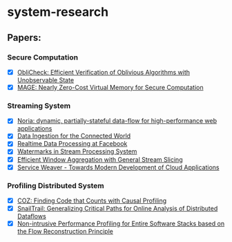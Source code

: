 # system-research

## Papers:

### Secure Computation
- [x] [ObliCheck: Efficient Verification of Oblivious Algorithms with Unobservable State](/papers/ObliCheck.md)
- [x] [MAGE: Nearly Zero-Cost Virtual Memory for Secure Computation](/papers/MAGE.md)

### Streaming System
- [x] [Noria: dynamic, partially-stateful data-flow for high-performance web applications](/papers/Noria.md)
- [x] [Data Ingestion for the Connected World](/papers/data-ingestion-for-the-connected-world.md)
- [x] [Realtime Data Processing at Facebook](/papers/Realtime-Data-Processing-at-Facebook.md)
- [x] [Watermarks in Stream Processing System](/papers/watermarks-in-stream-processing-system.md)
- [x] [Efficient Window Aggregation with General Stream Slicing](/papers/efficient-window-aggregation-with-general-stream-slicing.md)
- [x] [Service Weaver - Towards Modern Development of Cloud Applications](/papers/Service-Weaver-Towards-Modern-Development-of-Cloud-Applications.md)

### Profiling Distributed System
- [x] [COZ: Finding Code that Counts with Causal Profiling](/papers/COZ.md)
- [x] [SnailTrail: Generalizing Critical Paths for Online Analysis of Distributed Dataflows](/papers/SnailTrail.md)
- [x] [Non-intrusive Performance Profiling for Entire Software Stacks based on the Flow Reconstruction Principle](/papers/non-intrusive-performance-profiling.md)
